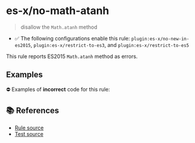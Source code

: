 # es-x/no-math-atanh
> disallow the `Math.atanh` method

- ✅ The following configurations enable this rule: `plugin:es-x/no-new-in-es2015`, `plugin:es-x/restrict-to-es3`, and `plugin:es-x/restrict-to-es5`

This rule reports ES2015 `Math.atanh` method as errors.

## Examples

⛔ Examples of **incorrect** code for this rule:

<eslint-playground type="bad" code="/*eslint es-x/no-math-atanh: error */
const n = Math.atanh(value)
" />

## 📚 References

- [Rule source](https://github.com/ota-meshi/eslint-plugin-es-x/blob/master/lib/rules/no-math-atanh.js)
- [Test source](https://github.com/ota-meshi/eslint-plugin-es-x/blob/master/tests/lib/rules/no-math-atanh.js)
